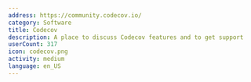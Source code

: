 ```yaml
---
address: https://community.codecov.io/
category: Software
title: Codecov
description: A place to discuss Codecov features and to get support
userCount: 317
icon: codecov.png
activity: medium
language: en_US
---
```

